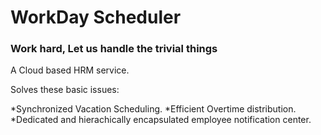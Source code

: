<h1>WorkDay Scheduler</h1>
<h3>Work hard, Let us handle the trivial things</h3>
A Cloud based HRM service.

Solves these basic issues:

*Synchronized Vacation Scheduling.
*Efficient Overtime distribution.
*Dedicated and hierachically encapsulated employee notification center.

